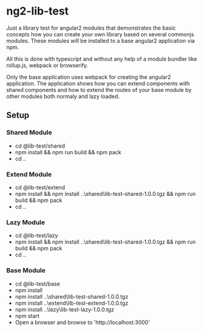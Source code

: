 # ng2-lib-test
Just a library test for angular2 modules that demonstrates the basic concepts how you can create your own library based on several commonjs modules.
These modules will be installed to a base angular2 application via npm.

All this is done with typescript and without any help of a module bundler like rollup.js, webpack or browserify.

Only the base application uses webpack for creating the angular2 application.
The application shows how you can extend components with shared components and how to extend the routes of your base module by other modules both normaly and lazy loaded.

## Setup
### Shared Module
* cd @lib-test/shared
* npm install && npm run build && npm pack
* cd ..

### Extend Module
* cd @lib-test/extend
* npm install && npm install ..\shared\lib-test-shared-1.0.0.tgz && npm run build && npm pack
* cd ..

### Lazy Module
* cd @lib-test/lazy
* npm install && npm install ..\shared\lib-test-shared-1.0.0.tgz && npm run build && npm pack
* cd ..

### Base Module
* cd @lib-test/base
* npm install
* npm install ..\shared\lib-test-shared-1.0.0.tgz
* npm install ..\extend\lib-test-extend-1.0.0.tgz
* npm install ..\lazy\lib-test-lazy-1.0.0.tgz
* npm start
* Open a browser and browse to 'http://localhost:3000'
